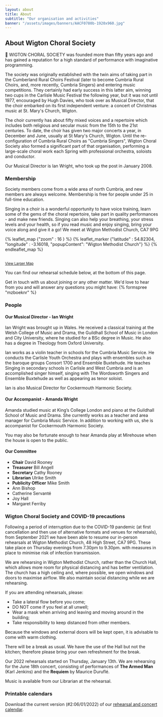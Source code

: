 ```yaml
---
layout: about
title: About
subtitle: "Our organisation and activities"
banner: "/assets/images/banners/AACF0780b-1920x960.jpg"
---
```


## About Wigton Choral Society


:art:&nbsp;WIGTON CHORAL SOCIETY was founded more than fifty years ago and has gained a reputation for a high standard of performance with imaginative programming.



The society was originally established with the twin aims of taking part in the Cumberland Rural Choirs Festival (later to become Cumbria Rural Choirs, and, more recently, Cumbria Singers) and entering music competitions. They certainly had early success in this latter aim, winning two cups in the Carlisle Music Festival the following year, but it was not until 1977, encouraged by Hugh Davies, who took over as Musical Director, that the choir embarked on its first independent venture: a concert of Christmas music at St. Mary's Church, Wigton.


The choir currently has about fifty mixed voices and a repertoire which includes both religious and secular music from the 15th to the 21st centuries. To date, the choir has given two major concerts a year, in December and June, usually at St Mary's Church, Wigton. Until the re-configuration of Cumbria Rural Choirs as "Cumbria Singers", Wigton Choral Society also formed a significant part of that organisation, performing a large-scale choral work each Spring with professional orchestra, soloists and conductor.

Our Musical Director is Ian Wright, who took up the post in January 2008.

### Membership

Society members come from a wide area of north Cumbria, and new members are always welcome. Membership is free for people under 25 in full-time education.

Singing in a choir is a wonderful opportunity to have voice training, learn some of the gems of the choral repertoire, take part in quality performances - and make new friends. Singing can also help your breathing, your stress levels and your health, so if you read music and enjoy singing, bring your voice along and give it a go!
We meet at Wigton Methodist Church, CA7 9PG


{% leaflet_map {"zoom" : 16 } %}
    {% leaflet_marker {"latitude" : 54.82304,
                       "longitude" : -3.16018,
                       "popupContent": "Wigton Methodist Church"} %} 
{% endleaflet_map %}


<br/><small><a href="https://www.openstreetmap.org/?mlat=54.82304&amp;mlon=-3.16018#map=17/54.82304/-3.16018&amp;layers=N" target="_blank">View Larger Map</a></small>

You can find our rehearsal schedule below, at the bottom of this page.

Get in touch with us about joining or any other matter.   We'd love to hear from you and will answer any questions you might have:
{% formspree "mzboeknr" %}

### People

#### Our Musical Director - Ian Wright

Ian Wright was brought up in Wales.  He received a classical training at the Welsh College of Music and Drama, the Guildhall School of Music in London and City University, where he studied for a BSc degree in Music. He also has a degree in Theology from Oxford University.

Ian works as a violin teacher in schools for the Cumbria Music Service.  He conducts the Carlisle Youth Orchestra and plays with ensembles such as the baroque groups Consort 1700 and Ensemble Buxtehude.   He teaches Singing in secondary schools in Carlisle and West Cumbria and is an accomplished singer himself, singing with The Wordsworth Singers and Ensemble Buxtehude as well as appearing as tenor soloist.

Ian is also Musical Director for Cockermouth Harmonic Society.

#### Our Accompanist - Amanda Wright

Amanda studied music at King’s College London and piano at the Guildhall School of Music and Drama.  She currently works as a teacher and area manager for Cumbria Music Service. In addition to working with us, she is accompanist for Cockermouth Harmonic Society.

You may also be fortunate enough to hear Amanda play at Mirehouse when the house is open to the public.

#### Our Committee

  + __Chair__ David Rooney
  + __Treasurer__  Bill Angell
  + __Secretary__  Cathy Rooney
  + __Librarian__  Ulrike Smith
  + __Publicity Officer__  Mike Smith
  + Ann Bishop
  + Catherine Servant&eacute;
  + Joy Hall
  + Margaret Ferriby

### Wigton Choral Society and COVID-19 precautions

Following a period of interruption due to the COVID-19 pandemic (at first cancellation and then use of alternative formats and venues for rehearsals), from September 2021 we have been able to resume our in-person rehearsals at Wigton Methodist Church, 48 High Street, CA7 9PG.  These take place on Thursday evenings from 7.30pm to 9.30pm. with measures in place to minimise risk of infection transmission.

We are rehearsing in Wigton Methodist Church, rather than the Church Hall, which allows more room for physical distancing and has better ventilation. The church has a high ceiling and, where possible, we open windows and doors to maximise airflow. We also maintain social distancing while we are rehearsing.

If you are attending rehearsals, please:
+ Take a lateral flow before you come;
+ DO NOT come if you feel at all unwell;
+ Wear a mask when arriving and leaving and moving around in the building;
+ Take responsibility to keep distanced from other members.

Because the windows and external doors will be kept open, it is advisable to come with warm clothing.

There will be a break as usual. We have the use of the Hall but not the kitchen; therefore please
bring your own refreshment for the break.

Our 2022 rehearsals started on Thursday, January 13th.   We are rehearsing for the June 18th concert, consisting of performances of __The Armed Man__ (Karl Jenkins) and the __Requiem__ by Maurice Durufl&eacute;.

Music is available from our Librarian at the rehearsal.

### Printable calendars

Download the current version (#2:06/01/2022) of our [rehearsal and concert calendar](/assets/documents/2022calendar.pdf).
